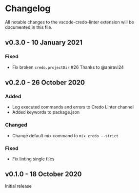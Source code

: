 # Changelog

All notable changes to the vscode-credo-linter extension will be documented in this file.

## v0.3.0 - 10 January 2021

### Fixed

- Fix broken `credo.projectDir` #26 Thanks to @aniravi24

## v0.2.0 - 26 October 2020

### Added

- Log executed commands and errors to Credo Linter channel
- Added keywords to package.json

### Changed

- Change default mix command to `mix credo --strict`

### Fixed

- Fix linting single files

## v0.1.0 - 18 October 2020

Initial release
